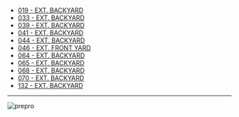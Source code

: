 

* [019 - EXT. BACKYARD](019-EXT.Backyard.md)
* [033 - EXT. BACKYARD](033-EXT.Backyard.md)
* [039 - EXT. BACKYARD](039-EXT.Backyard.md)
* [041 - EXT. BACKYARD](041-EXT.Backyard.md)
* [044 - EXT. BACKYARD](044-EXT.Backyard.md)
* [046 - EXT. FRONT YARD](046-EXT.FrontYard.md)
* [064 - EXT. BACKYARD](064-EXT.Backyard.md)
* [065 - EXT. BACKYARD](065-EXT.Backyard.md)
* [068 - EXT. BACKYARD](068-EXT.Backyard.md)
* [070 - EXT. BACKYARD](070-EXT.Backyard.md)
* [132 - EXT. BACKYARD](132-EXT.Backyard.md)

----

![prepro][]

[prepro]:  /MadeMeDoIt/images/Pool.JPG